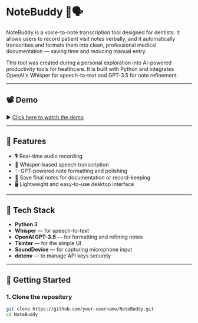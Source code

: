 # NoteBuddy 🦷🗣️

NoteBuddy is a voice-to-note transcription tool designed for dentists. It allows users to record patient visit notes verbally, and it automatically transcribes and formats them into clean, professional medical documentation — saving time and reducing manual entry.

This tool was created during a personal exploration into AI-powered productivity tools for healthcare. It is built with Python and integrates OpenAI's Whisper for speech-to-text and GPT-3.5 for note refinement.

---

## 📽️ Demo

▶️ [Click here to watch the demo](https://drive.google.com/file/d/1JInIiivD3RBrqDqMrg24oT3hcPp_cvXB/view)

---

## 🧠 Features

- 🎙️ Real-time audio recording
- 📝 Whisper-based speech transcription
- ✨ GPT-powered note formatting and polishing
- 💾 Save final notes for documentation or record-keeping
- 🖥️ Lightweight and easy-to-use desktop interface

---

## 🔧 Tech Stack

- **Python 3**
- **Whisper** — for speech-to-text
- **OpenAI GPT-3.5** — for formatting and refining notes
- **Tkinter** — for the simple UI
- **SoundDevice** — for capturing microphone input
- **dotenv** — to manage API keys securely

---

## 🚀 Getting Started

### 1. Clone the repository

```bash
git clone https://github.com/your-username/NoteBuddy.git
cd NoteBuddy

